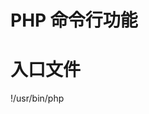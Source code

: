 # PHP 命令行功能

# 入口文件

!/usr/bin/php

<?php

// cli 模式运行
require './vendor/autoload.php';

// 配置读取有数据库信息的配置文件
Console\config::set('config_path','./Application/Common/Conf/config.php');

// 配置tp代码根目录
Console\config::set('app_path','./Application/');

// 开始执行
$statuc = Console\Start::run( $argv );

echo $statuc;
